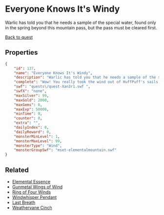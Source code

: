 # Everyone Knows It's Windy

Warlic has told you that he needs a sample of the special water, found only in the spring beyond this mountain pass, but the pass must be cleared first.

[Back to quest](../quests.md)

## Properties

```json
{
    "id": 137,
    "name": "Everyone Knows It's Windy",
    "description": "Warlic has told you that he needs a sample of the special water, found only in the spring beyond this mountain pass, but the pass must be cleared first.",
    "complete": "Wow! You really took the wind out of HuffPuff's sails! And Lungs! Well done, hero! Now that the mountain is clear, return to Warlic and get directions to the spring.",
    "swf": "quests\/quest-Xan3r1.swf ",
    "swfX": "none",
    "maxSilver": 99,
    "maxGold": 2000,
    "maxGems": 0,
    "maxExp": 50000,
    "minTime": 0,
    "counter": 0,
    "extra": "",
    "dailyIndex": 0,
    "dailyReward": 0,
    "monsterMinLevel": 1,
    "monsterMaxLevel": 99,
    "monsterType": "Wind",
    "monsterGroupSwf": "mset-elementalmountain.swf"
}
```

## Related

- [Elemental Essence](../items/864-elemental-essence.md)
- [Gunmetal Wings of Wind](../items/927-gunmetal-wings-of-wind.md)
- [Ring of Four Winds](../items/928-ring-of-four-winds.md)
- [Windwhisper Pendant](../items/929-windwhisper-pendant.md)
- [Last Breath](../items/930-last-breath.md)
- [Weathervane Cinch](../items/931-weathervane-cinch.md)

